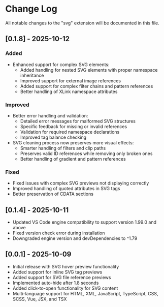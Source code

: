 # Change Log

All notable changes to the "svg" extension will be documented in this file.

## [0.1.8] - 2025-10-12

### Added
- Enhanced support for complex SVG elements:
  - Added handling for nested SVG elements with proper namespace inheritance
  - Improved support for external image references
  - Added support for complex filter chains and pattern references
  - Better handling of XLink namespace attributes

### Improved
- Better error handling and validation:
  - Detailed error messages for malformed SVG structures
  - Specific feedback for missing or invalid references
  - Validation for required namespace declarations
  - Improved tag balance checking
- SVG cleaning process now preserves more visual effects:
  - Smarter handling of filters and clip paths
  - Preserves valid ID references while removing only broken ones
  - Better handling of gradient and pattern references

### Fixed
- Fixed issues with complex SVG previews not displaying correctly
- Improved handling of quoted attributes in SVG tags
- Better preservation of CDATA sections

## [0.1.4] - 2025-10-11

- Updated VS Code engine compatibility to support version 1.99.0 and above
- Fixed version check error during installation
- Downgraded engine version and devDependencies to ^1.79

## [0.0.1] - 2025-10-09

- Initial release with SVG hover preview functionality
- Added support for inline SVG tag previews
- Added support for SVG file reference previews
- Implemented auto-hide after 1.8 seconds
- Added click-to-open functionality for SVG content
- Multi-language support for HTML, XML, JavaScript, TypeScript, CSS, SCSS, Vue, JSX, and TSX